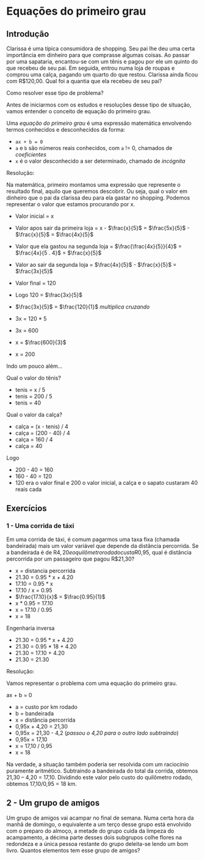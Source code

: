 # Equações do primeiro grau 

## Introdução

Clarissa é uma típica consumidora de shopping. Seu pai lhe
deu uma certa importância em dinheiro para que comprasse
algumas coisas. Ao passar por uma sapataria, encantou-se
com um tênis e pagou por ele um quinto do que recebeu de
seu pai. Em seguida, entrou numa loja de roupas e comprou
uma calça, pagando um quarto do que restou. Clarissa ainda
ficou com R$120,00. Qual foi a quantia que ela recebeu
de seu pai?

Como resolver esse tipo de problema?

Antes de iniciarmos com os estudos e resoluções desse tipo de situação,
vamos entender o conceito de equação do primeiro grau.

Uma *equação do primeiro grau* é uma expressão matemática envolvendo termos
conhecidos e desconhecidos da forma:

- `ax + b = 0`
- `a` e `b` são números reais conhecidos, com `a` != 0, chamados de *coeficientes*
- `x` é o valor desconhecido a ser determinado, chamado de *incógnita*

Resolução:

Na matemática, primeiro montamos uma expressão que represente o
resultado final, aquilo que queremos descobrir. Ou seja, qual o
valor em dinheiro que o pai da clarissa deu para ela gastar no shopping.
Podemos representar o valor que estamos procurando por x.

- Valor inicial = x
- Valor apos sair da primeira loja = x - $\frac{x}{5}$ = $\frac{5x}{5}$ - $\frac{x}{5}$ = $\frac{4x}{5}$
- Valor que ela gastou na segunda loja = $\frac{\frac{4x}{5}}{4}$ = $\frac{4x}{5 . 4}$ = $\frac{x}{5}$
- Valor ao sair da segunda loja = $\frac{4x}{5}$ - $\frac{x}{5}$ = $\frac{3x}{5}$
- Valor final = 120
- Logo 120 = $\frac{3x}{5}$

- $\frac{3x}{5}$ = $\frac{120}{1}$ *multiplica cruzando*
- 3x = 120 * 5
- 3x = 600
- x = $\frac{600}{3}$
- x = 200

Indo um pouco além...

Qual o valor do tênis?

- tenis = x / 5
- tenis = 200 / 5
- tenis = 40

Qual o valor da calça?

- calça = (x - tenis) / 4
- calça = (200 - 40) / 4
- calça = 160 / 4
- calça = 40

Logo

- 200 - 40 = 160
- 160 - 40 = 120
- 120 era o valor final e 200 o valor inicial, a calça e o
sapato custaram 40 reais cada

## Exercícios

### 1 - Uma corrida de táxi

Em uma corrida de táxi, é comum pagarmos uma taxa fixa
(chamada bandeirada) mais um valor variável que depende
da distância percorrida. Se a bandeirada é de R$4,20 e o
quilômetro rodado custa R$0,95, qual é distância
percorrida por um passageiro que pagou R$21,30?

- x = distancia percorrida
- 21.30 = 0.95 * x + 4.20
- 17.10 = 0.95 * x
- 17.10 / x = 0.95
- $\frac{17.10}{x}$ = $\frac{0.95}{1}$
- x * 0.95 = 17.10
- x = 17.10 / 0.95
- x = 18

Engenharia inversa

- 21.30 = 0.95 * x + 4.20
- 21.30 = 0.95 * 18 + 4.20
- 21.30 = 17.10 + 4.20
- 21.30 = 21.30

Resolução:

Vamos representar o problema com uma equação do primeiro grau.

ax + b = 0

- a = custo por km rodado
- b = bandeirada
- x = distância percorrida
- 0,95x + 4,20 = 21,30
- 0,95x = 21,30 - 4,2
(*passou o 4,20 para o outro lado subtraindo*)
- 0,95x = 17,10
- x = 17,10 / 0,95
- x = 18

Na verdade, a situação também poderia ser resolvida
com um raciocínio puramente aritmético. Subtraindo
a bandeirada do total da corrida, obtemos 21,30 – 4,20 = 17,10.
Dividindo este valor pelo custo do quilômetro rodado, obtemos
17,10/0,95 = 18 km.

## 2 - Um grupo de amigos

Um grupo de amigos vai acampar no final de semana. Numa certa
hora da manhã de domingo, o equivalente a um terço desse grupo
está envolvido com o preparo do almoço, a metade do grupo
cuida da limpeza do acampamento, a décima parte desses dois
subgrupos colhe flores na redondeza e a única pessoa
restante do grupo deleita-se lendo um bom livro.
Quantos elementos tem esse grupo de amigos?

